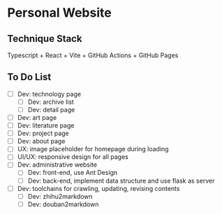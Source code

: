 # Personal Website

## Technique Stack
Typescript + React + Vite + GitHub Actions + GitHub Pages

## To Do List
- [ ] Dev: technology page
  - [ ] Dev: archive list
  - [ ] Dev: detail page
- [ ] Dev: art page
- [ ] Dev: literature page
- [ ] Dev: project page
- [ ] Dev: about page
- [ ] UX: image placeholder for homepage during loading
- [ ] UI/UX: responsive design for all pages
- [ ] Dev: administrative website
  - [ ] Dev: front-end, use Ant Design
  - [ ] Dev: back-end, implement data structure and use flask as server
- [ ] Dev: toolchains for crawling, updating, revising contents
  - [ ] Dev: zhihu2markdown
  - [ ] Dev: douban2markdown

